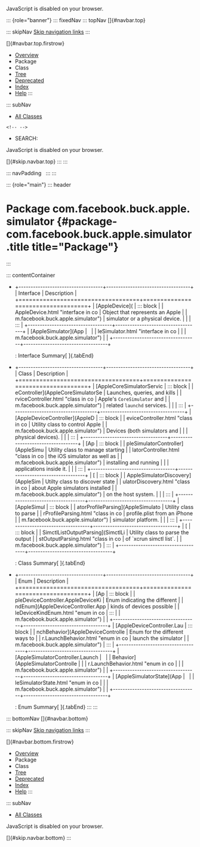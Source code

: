 <div>

JavaScript is disabled on your browser.

</div>

::: {role="banner"}
::: fixedNav
::: topNav
[]{#navbar.top}

::: skipNav
[Skip navigation links](#skip.navbar.top "Skip navigation links")
:::

[]{#navbar.top.firstrow}

-   [Overview](../../../../../index.html)
-   Package
-   Class
-   [Tree](package-tree.html)
-   [Deprecated](../../../../../deprecated-list.html)
-   [Index](../../../../../index-all.html)
-   [Help](../../../../../help-doc.html)
:::

::: subNav
-   [All Classes](../../../../../allclasses.html)

```{=html}
<!-- -->
```
-   SEARCH:

<div>

<div>

JavaScript is disabled on your browser.

</div>

</div>

[]{#skip.navbar.top}
:::
:::

::: navPadding
 
:::
:::

::: {role="main"}
::: header
# Package com.facebook.buck.apple.simulator {#package-com.facebook.buck.apple.simulator .title title="Package"}
:::

::: contentContainer
-   +-----------------------------------+-----------------------------------+
    | Interface                         | Description                       |
    +===================================+===================================+
    | [AppleDevice](                    | ::: block                         |
    | AppleDevice.html "interface in co | Object that represents an Apple   |
    | m.facebook.buck.apple.simulator") | simulator or a physical device.   |
    |                                   | :::                               |
    +-----------------------------------+-----------------------------------+
    | [AppleSimulator](App              |                                   |
    | leSimulator.html "interface in co |                                   |
    | m.facebook.buck.apple.simulator") |                                   |
    +-----------------------------------+-----------------------------------+

    : Interface Summary[ ]{.tabEnd}

-   +-----------------------------------+-----------------------------------+
    | Class                             | Description                       |
    +===================================+===================================+
    | [AppleCoreSimulatorServic         | ::: block                         |
    | eController](AppleCoreSimulatorSe | Launches, queries, and kills      |
    | rviceController.html "class in co | Apple\'s `CoreSimulator` and      |
    | m.facebook.buck.apple.simulator") | related `launchd` services.       |
    |                                   | :::                               |
    +-----------------------------------+-----------------------------------+
    | [AppleDeviceController](AppleD    | ::: block                         |
    | eviceController.html "class in co | Utility class to control Apple    |
    | m.facebook.buck.apple.simulator") | Devices (both simulators and      |
    |                                   | physical devices).                |
    |                                   | :::                               |
    +-----------------------------------+-----------------------------------+
    | [Ap                               | ::: block                         |
    | pleSimulatorController](AppleSimu | Utility class to manage starting  |
    | latorController.html "class in co | the iOS simulator as well as      |
    | m.facebook.buck.apple.simulator") | installing and running            |
    |                                   | applications inside it.           |
    |                                   | :::                               |
    +-----------------------------------+-----------------------------------+
    | [                                 | ::: block                         |
    | AppleSimulatorDiscovery](AppleSim | Utilty class to discover state    |
    | ulatorDiscovery.html "class in co | about Apple simulators installed  |
    | m.facebook.buck.apple.simulator") | on the host system.               |
    |                                   | :::                               |
    +-----------------------------------+-----------------------------------+
    | [AppleSimul                       | ::: block                         |
    | atorProfileParsing](AppleSimulato | Utility class to parse            |
    | rProfileParsing.html "class in co | profile.plist from an iPhone      |
    | m.facebook.buck.apple.simulator") | simulator platform.               |
    |                                   | :::                               |
    +-----------------------------------+-----------------------------------+
    | [                                 | ::: block                         |
    | SimctlListOutputParsing](SimctlLi | Utility class to parse the output |
    | stOutputParsing.html "class in co | of \`xcrun simctl list\`.         |
    | m.facebook.buck.apple.simulator") | :::                               |
    +-----------------------------------+-----------------------------------+

    : Class Summary[ ]{.tabEnd}

-   +-----------------------------------+-----------------------------------+
    | Enum                              | Description                       |
    +===================================+===================================+
    | [Ap                               | ::: block                         |
    | pleDeviceController.AppleDeviceKi | Enum indicating the different     |
    | ndEnum](AppleDeviceController.App | kinds of devices possible         |
    | leDeviceKindEnum.html "enum in co | :::                               |
    | m.facebook.buck.apple.simulator") |                                   |
    +-----------------------------------+-----------------------------------+
    | [AppleDeviceController.Lau        | ::: block                         |
    | nchBehavior](AppleDeviceControlle | Enum for the different ways to    |
    | r.LaunchBehavior.html "enum in co | launch the simulator              |
    | m.facebook.buck.apple.simulator") | :::                               |
    +-----------------------------------+-----------------------------------+
    | [AppleSimulatorController.Launch  |                                   |
    | Behavior](AppleSimulatorControlle |                                   |
    | r.LaunchBehavior.html "enum in co |                                   |
    | m.facebook.buck.apple.simulator") |                                   |
    +-----------------------------------+-----------------------------------+
    | [AppleSimulatorState](App         |                                   |
    | leSimulatorState.html "enum in co |                                   |
    | m.facebook.buck.apple.simulator") |                                   |
    +-----------------------------------+-----------------------------------+

    : Enum Summary[ ]{.tabEnd}
:::
:::

::: bottomNav
[]{#navbar.bottom}

::: skipNav
[Skip navigation links](#skip.navbar.bottom "Skip navigation links")
:::

[]{#navbar.bottom.firstrow}

-   [Overview](../../../../../index.html)
-   Package
-   Class
-   [Tree](package-tree.html)
-   [Deprecated](../../../../../deprecated-list.html)
-   [Index](../../../../../index-all.html)
-   [Help](../../../../../help-doc.html)
:::

::: subNav
-   [All Classes](../../../../../allclasses.html)

<div>

<div>

JavaScript is disabled on your browser.

</div>

</div>

[]{#skip.navbar.bottom}
:::

